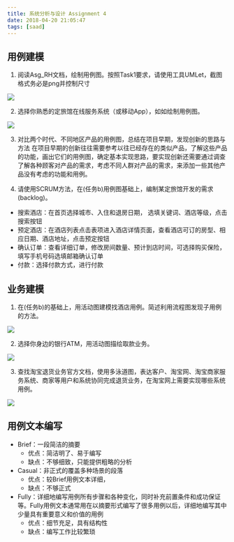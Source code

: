 ```yaml
---
title: 系统分析与设计 Assignment 4
date: 2018-04-20 21:05:47
tags: [saad]
---
```


## 用例建模

1. 阅读Asg_RH文档，绘制用例图。按照Task1要求，请使用工具UMLet，截图格式务必是png并控制尺寸

![](images/1a.png)

2. 选择你熟悉的定旅馆在线服务系统（或移动App），如如绘制用例图。

![](images/1b.png)

3. 对比两个时代、不同地区产品的用例图，总结在项目早期，发现创新的思路与方法 在项目早期的创新往往需要参考以往已经存在的类似产品，了解这些产品的功能，画出它们的用例图，确定基本实现思路，要实现创新还需要通过调查了解各种顾客对产品的需求，考虑不同人群对产品的需求，来添加一些其他产品没有考虑的功能和用例。

4. 请使用SCRUM方法，在(任务b)用例图基础上，编制某定旅馆开发的需求(backlog)。

+ 搜索酒店：在首页选择城市、入住和退房日期， 选填关键词、酒店等级，点击搜索按钮
+ 预定酒店：在酒店列表点击表项进入酒店详情页面，查看酒店可订的房型、相应日期、酒店地址，点击预定按钮
+ 确认订单：查看详细订单，修改房间数量、预计到店时间，可选择购买保险，填写手机号码选填邮箱确认订单
+ 付款：选择付款方式，进行付款

## 业务建模

1. 在(任务b)的基础上，用活动图建模找酒店用例。简述利用流程图发现子用例的方法。

![](images/2a.png)

2. 选择你身边的银行ATM，用活动图描绘取款业务。

![](images/2b.png)

3. 查找淘宝退货业务官方文档，使用多泳道图，表达客户、淘宝网、淘宝商家服务系统、商家等用户和系统协同完成退货业务，在淘宝网上需要实现哪些系统用例。

![](images/2c.png)

## 用例文本编写

+ Brief：一段简洁的摘要
  + 优点：简洁明了、易于编写
  + 缺点：不够细致，只能提供粗略的分析
+ Casual：非正式的覆盖多种场景的段落
  + 优点：较Brief用例文本详细，
  + 缺点：不够正式
+ Fully：详细地编写用例所有步骤和各种变化，同时补充前置条件和成功保证等。Fully用例文本通常用在以摘要形式编写了很多用例以后，详细地编写其中少量具有重要意义和价值的用例
  + 优点：细节充足，具有结构性
  + 缺点：编写工作比较繁琐

